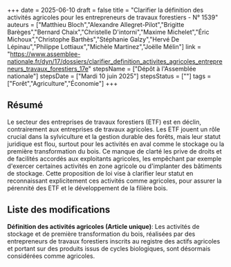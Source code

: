+++
date = 2025-06-10
draft = false
title = "Clarifier la définition des activités agricoles pour les entrepreneurs de travaux forestiers - N° 1539"
auteurs = ["Matthieu Bloch","Alexandre Allegret-Pilot","Brigitte Barèges","Bernard Chaix","Christelle D'intorni","Maxime Michelet","Éric Michoux","Christophe Barthès","Stéphanie Galzy","Hervé De Lépinau","Philippe Lottiaux","Michèle Martinez","Joëlle Mélin"]
link = "https://www.assemblee-nationale.fr/dyn/17/dossiers/clarifier_definition_activites_agricoles_entrepreneurs_travaux_forestiers_17e"
stepsName = ["Dépôt à l'Assemblée nationale"]
stepsDate = ["Mardi 10 juin 2025"]
stepsStatus = [""]
tags = ["Forêt","Agriculture","Économie"]
+++

## Résumé

Le secteur des entreprises de travaux forestiers (ETF) est en déclin, contrairement aux entreprises de travaux agricoles. Les ETF jouent un rôle crucial dans la sylviculture et la gestion durable des forêts, mais leur statut juridique est flou, surtout pour les activités en aval comme le stockage ou la première transformation du bois. Ce manque de clarté les prive de droits et de facilités accordés aux exploitants agricoles, les empêchant par exemple d'exercer certaines activités en zone agricole ou d'implanter des bâtiments de stockage. Cette proposition de loi vise à clarifier leur statut en reconnaissant explicitement ces activités comme agricoles, pour assurer la pérennité des ETF et le développement de la filière bois.

## Liste des modifications

**Définition des activités agricoles (Article unique)**: Les activités de stockage et de première transformation du bois, réalisées par des entrepreneurs de travaux forestiers inscrits au registre des actifs agricoles et portant sur des produits issus de cycles biologiques, sont désormais considérées comme agricoles.
